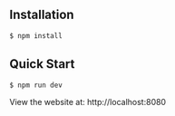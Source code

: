 ## Installation
``` js
$ npm install
```

## Quick Start
``` js
$ npm run dev
```
View the website at: http://localhost:8080
